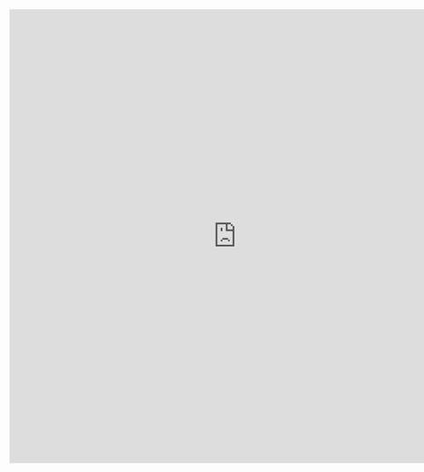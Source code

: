 <iframe width="800" height="800" src="https://f.wps.cn/g/jFd4K6Fu/" frameborder="0"  scrolling="no" allowfullscreen></iframe>
